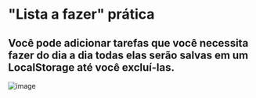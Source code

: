 # "Lista a fazer" prática

Você pode adicionar tarefas que você necessita fazer do dia a dia todas elas serão salvas em um LocalStorage até você excluí-las.
---
![image](https://user-images.githubusercontent.com/120138460/236311785-62ee75a8-6d83-4315-8bed-44d87c3ee030.png)
